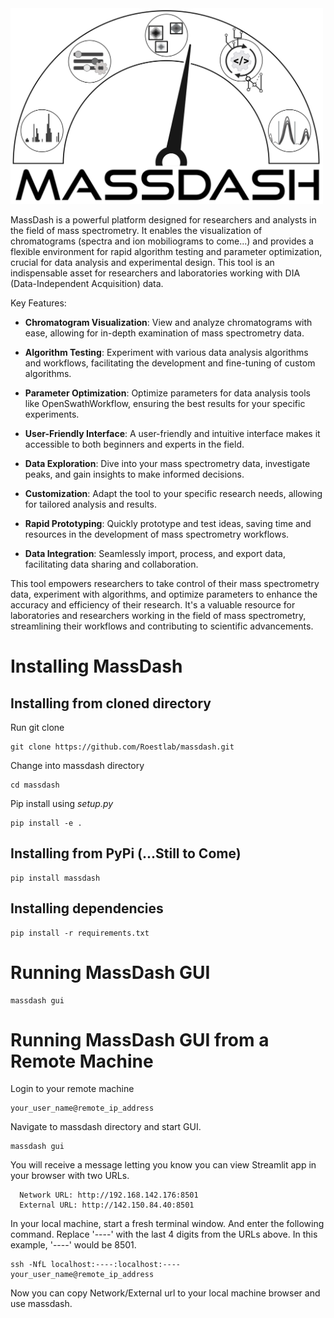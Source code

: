 <img src="https://github.com/Roestlab/massdash/blob/dev/massdash/assets/img/MassDash_Logo.png" alt="MassDash_Logo" width="500" />

MassDash is a powerful platform designed for researchers and analysts in the field of mass spectrometry. It enables the visualization of chromatograms (spectra and ion mobiliograms to come...) and provides a flexible environment for rapid algorithm testing and parameter optimization, crucial for data analysis and experimental design. This tool is an indispensable asset for researchers and laboratories working with DIA (Data-Independent Acquisition) data.

Key Features:

- **Chromatogram Visualization**: View and analyze chromatograms with ease, allowing for in-depth examination of mass spectrometry data.

- **Algorithm Testing**: Experiment with various data analysis algorithms and workflows, facilitating the development and fine-tuning of custom algorithms.

- **Parameter Optimization**: Optimize parameters for data analysis tools like OpenSwathWorkflow, ensuring the best results for your specific experiments.

- **User-Friendly Interface**: A user-friendly and intuitive interface makes it accessible to both beginners and experts in the field.

- **Data Exploration**: Dive into your mass spectrometry data, investigate peaks, and gain insights to make informed decisions.

- **Customization**: Adapt the tool to your specific research needs, allowing for tailored analysis and results.

- **Rapid Prototyping**: Quickly prototype and test ideas, saving time and resources in the development of mass spectrometry workflows.

- **Data Integration**: Seamlessly import, process, and export data, facilitating data sharing and collaboration.

This tool empowers researchers to take control of their mass spectrometry data, experiment with algorithms, and optimize parameters to enhance the accuracy and efficiency of their research. It's a valuable resource for laboratories and researchers working in the field of mass spectrometry, streamlining their workflows and contributing to scientific advancements.

# Installing MassDash

## Installing from cloned directory

Run git clone

```
git clone https://github.com/Roestlab/massdash.git
```

Change into massdash directory

```
cd massdash
```

Pip install using *setup.py*

```
pip install -e .
```

## Installing from PyPi (...Still to Come)

```
pip install massdash
```

## Installing dependencies

```
pip install -r requirements.txt
```

# Running MassDash GUI

```
massdash gui
```

# Running MassDash GUI from a Remote Machine

Login to your remote machine

```
your_user_name@remote_ip_address
```

Navigate to massdash directory and start GUI. 

```
massdash gui
```

You will receive a message letting you know you can view Streamlit app in your browser with two URLs. 

```
  Network URL: http://192.168.142.176:8501
  External URL: http://142.150.84.40:8501
```

In your local machine, start a fresh terminal window. And enter the following command. Replace '----' with the last 4 digits from the URLs above. In this example, '----' would be 8501.

```
ssh -NfL localhost:----:localhost:---- your_user_name@remote_ip_address
```

Now you can copy Network/External url to your local machine browser and use massdash. 
